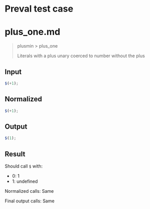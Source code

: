 # Preval test case

# plus_one.md

> plusmin > plus_one
>
> Literals with a plus unary coerced to number without the plus

## Input

`````js filename=intro
$(+1);
`````

## Normalized

`````js filename=intro
$(+1);
`````

## Output

`````js filename=intro
$(1);
`````

## Result

Should call `$` with:
 - 0: 1
 - 1: undefined

Normalized calls: Same

Final output calls: Same
